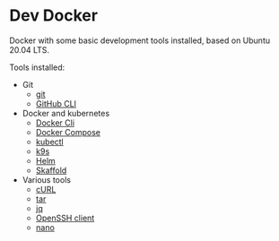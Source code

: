 Dev Docker
==========

Docker with some basic development tools installed, based on Ubuntu 20.04 LTS.

Tools installed:
- Git
    - [git](https://git-scm.com/)
    - [GitHub CLI](https://github.com/cli/cli)
- Docker and kubernetes  
    - [Docker Cli](https://www.docker.com/)
    - [Docker Compose](https://docs.docker.com/compose/)
    - [kubectl](https://kubernetes.io/docs/tasks/tools/install-kubectl/)
    - [k9s](https://github.com/derailed/k9s)
    - [Helm](https://helm.sh/)
    - [Skaffold](https://skaffold.dev/)
- Various tools
    - [cURL](https://curl.se/)
    - [tar](https://www.gnu.org/software/tar/)
    - [jq](https://stedolan.github.io/jq/)
    - [OpenSSH client](https://man.openbsd.org/ssh)
    - [nano](https://www.nano-editor.org/)